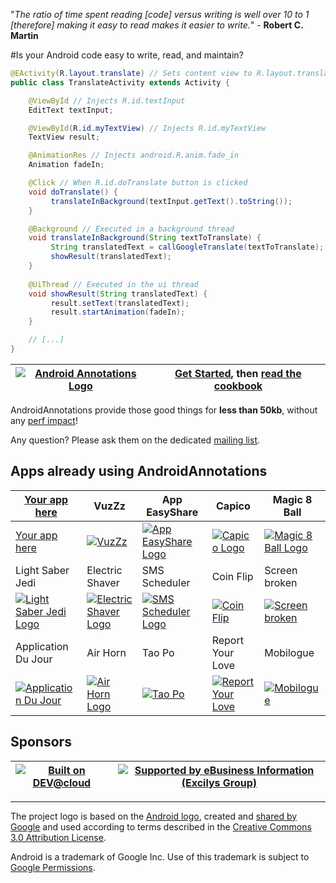 "_The ratio of time spent reading [code] versus writing is well over 10 to 1 [therefore] making it easy to read makes it easier to write._" - **Robert C. Martin**

#Is your Android code easy to write, read, and maintain?

```java
@EActivity(R.layout.translate) // Sets content view to R.layout.translate
public class TranslateActivity extends Activity {

    @ViewById // Injects R.id.textInput
    EditText textInput;

    @ViewById(R.id.myTextView) // Injects R.id.myTextView
    TextView result;

    @AnimationRes // Injects android.R.anim.fade_in
    Animation fadeIn;

    @Click // When R.id.doTranslate button is clicked 
    void doTranslate() {
         translateInBackground(textInput.getText().toString());
    }

    @Background // Executed in a background thread
    void translateInBackground(String textToTranslate) {
         String translatedText = callGoogleTranslate(textToTranslate);
         showResult(translatedText);
    }
   
    @UiThread // Executed in the ui thread
    void showResult(String translatedText) {
         result.setText(translatedText);
         result.startAnimation(fadeIn);
    }

    // [...]
}
```

[![Android Annotations Logo](https://github.com/excilys/androidannotations/wiki/img/aa-logo.png)](https://github.com/excilys/androidannotations/wiki/GettingStarted) | [**Get Started**](https://github.com/excilys/androidannotations/wiki/GettingStarted), then [**read the cookbook**](https://github.com/excilys/androidannotations/wiki/Cookbook) |
-----------|---------------|


AndroidAnnotations provide those good things for **less than 50kb**, without any [perf impact](https://github.com/excilys/androidannotations/wiki/FAQ#wiki-perf-impact)!



Any question? Please ask them on the dedicated [mailing list](http://groups.google.com/group/androidannotations).


## Apps already using AndroidAnnotations

[Your app here](http://groups.google.com/group/androidannotations) | VuzZz | App EasyShare | Capico | Magic 8 Ball |
-------------------------------------------------------------------|----------|---------------|--------|--------------|
[Your app here](http://groups.google.com/group/androidannotations) | [![VuzZz](https://lh3.ggpht.com/P6lH2rtUnKFqZhQbEvV48sr67hqtZ69rGe1mV45swwyhxbyRNk_8r0zRsIUJNAEiJQ=w124)](https://market.android.com/details?id=com.vuzzz.android) | [![App EasyShare Logo](https://github.com/excilys/androidannotations/wiki/img/app-easyshare.png)](https://market.android.com/details?id=info.piwai.marketappshare) | [![Capico Logo](https://github.com/excilys/androidannotations/wiki/img/capico.png)](https://market.android.com/details?id=com.excilys.condor.android.application)| [![Magic 8 Ball Logo](https://github.com/excilys/androidannotations/wiki/img/magic-8-ball.png)](https://market.android.com/details?id=com.mdb.android.magicball) |
Light Saber Jedi | Electric Shaver | SMS Scheduler | Coin Flip | Screen broken |
[![Light Saber Jedi Logo](https://github.com/excilys/androidannotations/wiki/img/light-saber.png)](https://market.android.com/details?id=com.mdb.android.lightsaber) | [![Electric Shaver Logo](https://github.com/excilys/androidannotations/wiki/img/electric-shaver.png)](https://market.android.com/details?id=com.mdb.android.electricshaver) | [![SMS Scheduler Logo](https://github.com/excilys/androidannotations/wiki/img/sms-scheduler.png)](https://market.android.com/details?id=com.bearstouch.smsscheduler) | [![Coin Flip](https://github.com/excilys/androidannotations/wiki/img/coin-flip.png)](https://market.android.com/details?id=com.mdb.android.cointoss) | [![Screen broken](https://lh3.ggpht.com/NMbgvJL0ZdCN-wi5nJVciRhjpp1rpMJmcuCmYcBRq-JPg3SMlfzKyfyvG1Hd7QhYPg=w124)](https://market.android.com/details?id=com.mdb.android.crackscreen) |
Application Du Jour | Air Horn | Tao Po | Report Your Love | Mobilogue |
[![Application Du Jour](https://lh3.ggpht.com/y0YQ64pXzBL6iWhuCWuCm3KmpMhbCRvkTk6WzIm5ROSCubkS5prCepzHkTkEP2VKftZG=w124)](https://market.android.com/details?id=com.gb.android.adj) | [![Air Horn Logo](https://github.com/excilys/androidannotations/wiki/img/air-horn.png)](https://market.android.com/details?id=com.mdb.android.airhorn) | [![Tao Po](https://lh3.ggpht.com/369Utq4GmsXjqchIx2nv5js7gMl51P0Ccc2ZyAD_cSNRAN5hCP85AJgvHe4MCYP94hk=w124)](https://market.android.com/details?id=com.teamcodeflux.taopo) |[![Report Your Love](https://lh3.ggpht.com/peks4PvKXwJ6JjUQ8VDJ-oYGidN-DM6g7zX7F6Ih4BI1_qHRXFiWuo0j7BPkVFcRBro=w124)](https://market.android.com/details?id=it.tetractis.mappquantomipensi) | [![Mobilogue](https://lh4.ggpht.com/jKxx1DvnLzS2kZNesLIaoGH7dDpdUppsxk1ORBOvGji0pRYyotnlub5KWzIAfp9kXEo=w124)](https://market.android.com/details?id=info.collide.android.mobilogue) |

## Sponsors

[![Built on DEV@cloud](http://web-static-cloudfront.s3.amazonaws.com/images/badges/BuiltOnDEV.png)](https://androidannotations.ci.cloudbees.com) | [![Supported by eBusiness Information (Excilys Group)](https://github.com/excilys/androidannotations/wiki/img/supportedbylogo.png)](http://www.ebusinessinformation.fr) |
-----------|---------------|

***
The project logo is based on the [Android logo](http://upload.wikimedia.org/wikipedia/commons/d/d7/Android_robot.svg), created and [shared by Google](http://code.google.com/policies.html) and used according to terms described in the [Creative Commons 3.0 Attribution License](http://creativecommons.org/licenses/by/3.0/).

Android is a trademark of Google Inc. Use of this trademark is subject to [Google Permissions](http://www.google.com/permissions/index.html). 
